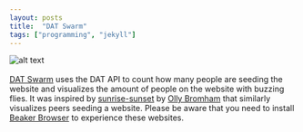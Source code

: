 ```yaml
---
layout: posts
title:  "DAT Swarm"
tags: ["programming", "jekyll"]
---
```

![alt text](/assets/images/blog/small_swarm.gif "Logo Title Text 1")
<br> <br>
<a href="dat://dat-swarm.hashbase.io/">DAT Swarm</a> uses the DAT API to count how many people are seeding the website and visualizes the amount of people on the website with buzzing flies.
It was inspired by [sunrise-sunset](dat://sun.hashbase.io/) by [Olly Bromham](https://ollybromham.com) that similarly visualizes peers seeding a website. Please be aware that you need to install [Beaker Browser](http://beakerbrowser.com/) to experience these websites.
<br> <br>
